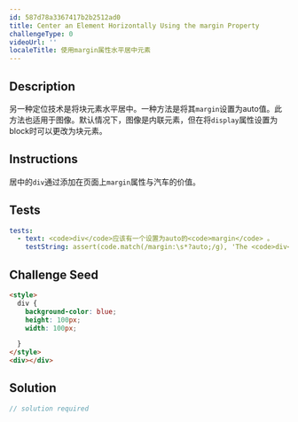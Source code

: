 ```yaml
---
id: 587d78a3367417b2b2512ad0
title: Center an Element Horizontally Using the margin Property
challengeType: 0
videoUrl: ''
localeTitle: 使用margin属性水平居中元素
---
```


## Description
<section id="description">另一种定位技术是将块元素水平居中。一种方法是将其<code>margin</code>设置为auto值。此方法也适用于图像。默认情况下，图像是内联元素，但在将<code>display</code>属性设置为block时可以更改为块元素。 </section>

## Instructions
<section id="instructions">居中的<code>div</code>通过添加在页面上<code>margin</code>属性与汽车的价值。 </section>

## Tests
<section id='tests'>

```yml
tests:
  - text: <code>div</code>应该有一个设置为auto的<code>margin</code> 。
    testString: assert(code.match(/margin:\s*?auto;/g), 'The <code>div</code> should have a <code>margin</code> set to auto.');

```

</section>

## Challenge Seed
<section id='challengeSeed'>

<div id='html-seed'>

```html
<style>
  div {
    background-color: blue;
    height: 100px;
    width: 100px;

  }
</style>
<div></div>

```

</div>



</section>

## Solution
<section id='solution'>

```js
// solution required
```
</section>
